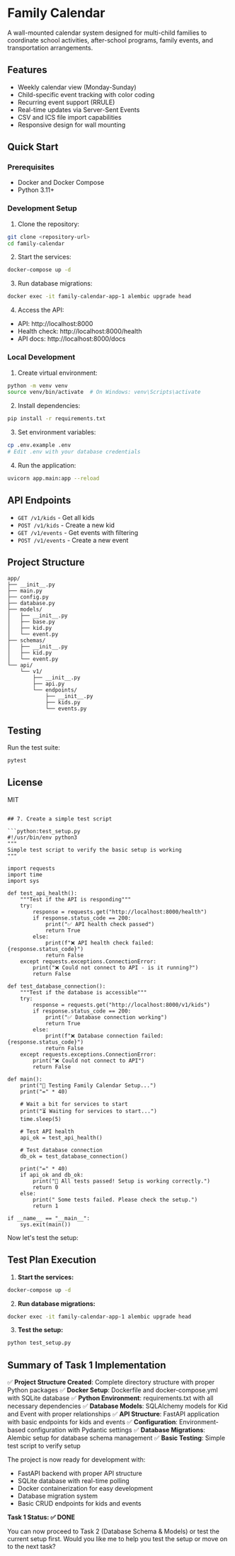 # Family Calendar

A wall-mounted calendar system designed for multi-child families to coordinate school activities, after-school programs, family events, and transportation arrangements.

## Features

- Weekly calendar view (Monday-Sunday)
- Child-specific event tracking with color coding
- Recurring event support (RRULE)
- Real-time updates via Server-Sent Events
- CSV and ICS file import capabilities
- Responsive design for wall mounting

## Quick Start

### Prerequisites

- Docker and Docker Compose
- Python 3.11+

### Development Setup

1. Clone the repository:
```bash
git clone <repository-url>
cd family-calendar
```

2. Start the services:
```bash
docker-compose up -d
```

3. Run database migrations:
```bash
docker exec -it family-calendar-app-1 alembic upgrade head
```

4. Access the API:
- API: http://localhost:8000
- Health check: http://localhost:8000/health
- API docs: http://localhost:8000/docs

### Local Development

1. Create virtual environment:
```bash
python -m venv venv
source venv/bin/activate  # On Windows: venv\Scripts\activate
```

2. Install dependencies:
```bash
pip install -r requirements.txt
```

3. Set environment variables:
```bash
cp .env.example .env
# Edit .env with your database credentials
```

4. Run the application:
```bash
uvicorn app.main:app --reload
```

## API Endpoints

- `GET /v1/kids` - Get all kids
- `POST /v1/kids` - Create a new kid
- `GET /v1/events` - Get events with filtering
- `POST /v1/events` - Create a new event

## Project Structure

```
app/
├── __init__.py
├── main.py
├── config.py
├── database.py
├── models/
│   ├── __init__.py
│   ├── base.py
│   ├── kid.py
│   └── event.py
├── schemas/
│   ├── __init__.py
│   ├── kid.py
│   └── event.py
└── api/
    └── v1/
        ├── __init__.py
        ├── api.py
        └── endpoints/
            ├── __init__.py
            ├── kids.py
            └── events.py
```

## Testing

Run the test suite:
```bash
pytest
```

## License

MIT

```

## 7. Create a simple test script

```python:test_setup.py
#!/usr/bin/env python3
"""
Simple test script to verify the basic setup is working
"""

import requests
import time
import sys

def test_api_health():
    """Test if the API is responding"""
    try:
        response = requests.get("http://localhost:8000/health")
        if response.status_code == 200:
            print("✅ API health check passed")
            return True
        else:
            print(f"❌ API health check failed: {response.status_code}")
            return False
    except requests.exceptions.ConnectionError:
        print("❌ Could not connect to API - is it running?")
        return False

def test_database_connection():
    """Test if the database is accessible"""
    try:
        response = requests.get("http://localhost:8000/v1/kids")
        if response.status_code == 200:
            print("✅ Database connection working")
            return True
        else:
            print(f"❌ Database connection failed: {response.status_code}")
            return False
    except requests.exceptions.ConnectionError:
        print("❌ Could not connect to API")
        return False

def main():
    print("🧪 Testing Family Calendar Setup...")
    print("=" * 40)
    
    # Wait a bit for services to start
    print("⏳ Waiting for services to start...")
    time.sleep(5)
    
    # Test API health
    api_ok = test_api_health()
    
    # Test database connection
    db_ok = test_database_connection()
    
    print("=" * 40)
    if api_ok and db_ok:
        print("🎉 All tests passed! Setup is working correctly.")
        return 0
    else:
        print(" Some tests failed. Please check the setup.")
        return 1

if __name__ == "__main__":
    sys.exit(main())
```

Now let's test the setup:

## Test Plan Execution

1. **Start the services:**
```bash
docker-compose up -d
```

2. **Run database migrations:**
```bash
docker exec -it family-calendar-app-1 alembic upgrade head
```

3. **Test the setup:**
```bash
python test_setup.py
```

## Summary of Task 1 Implementation

✅ **Project Structure Created**: Complete directory structure with proper Python packages
✅ **Docker Setup**: Dockerfile and docker-compose.yml with SQLite database
✅ **Python Environment**: requirements.txt with all necessary dependencies
✅ **Database Models**: SQLAlchemy models for Kid and Event with proper relationships
✅ **API Structure**: FastAPI application with basic endpoints for kids and events
✅ **Configuration**: Environment-based configuration with Pydantic settings
✅ **Database Migrations**: Alembic setup for database schema management
✅ **Basic Testing**: Simple test script to verify setup

The project is now ready for development with:
- FastAPI backend with proper API structure
- SQLite database with real-time polling
- Docker containerization for easy development
- Database migration system
- Basic CRUD endpoints for kids and events

**Task 1 Status: ✅ DONE**

You can now proceed to Task 2 (Database Schema & Models) or test the current setup first. Would you like me to help you test the setup or move on to the next task? 